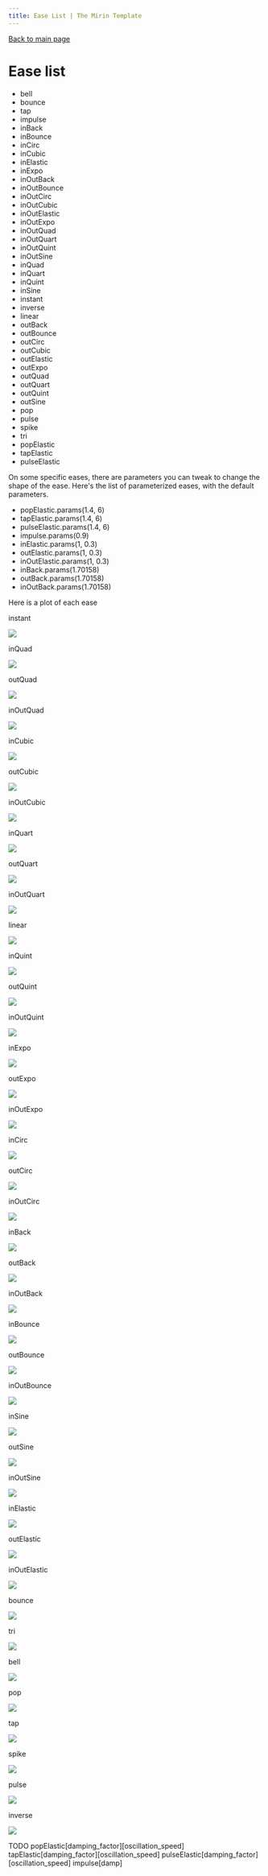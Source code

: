 ```yaml
---
title: Ease List | The Mirin Template
---
```

[Back to main page](..)
# Ease list

* bell
* bounce
* tap
* impulse
* inBack
* inBounce
* inCirc
* inCubic
* inElastic
* inExpo
* inOutBack
* inOutBounce
* inOutCirc
* inOutCubic
* inOutElastic
* inOutExpo
* inOutQuad
* inOutQuart
* inOutQuint
* inOutSine
* inQuad
* inQuart
* inQuint
* inSine
* instant
* inverse
* linear
* outBack
* outBounce
* outCirc
* outCubic
* outElastic
* outExpo
* outQuad
* outQuart
* outQuint
* outSine
* pop
* pulse
* spike
* tri
* popElastic
* tapElastic
* pulseElastic

On some specific eases, there are parameters you can tweak to change the shape of the ease.
Here's the list of parameterized eases, with the default parameters.
* popElastic.params(1.4, 6)
* tapElastic.params(1.4, 6)
* pulseElastic.params(1.4, 6)
* impulse.params(0.9)
* inElastic.params(1, 0.3)
* outElastic.params(1, 0.3)
* inOutElastic.params(1, 0.3)
* inBack.params(1.70158)
* outBack.params(1.70158)
* inOutBack.params(1.70158)

Here is a plot of each ease

instant

<img src="eases/instant.png"/>

inQuad

<img src="eases/inQuad.png"/>

outQuad

<img src="eases/outQuad.png"/>

inOutQuad

<img src="eases/inOutQuad.png"/>

inCubic

<img src="eases/inCubic.png"/>

outCubic

<img src="eases/outCubic.png"/>

inOutCubic

<img src="eases/inOutCubic.png"/>

inQuart

<img src="eases/inQuart.png"/>

outQuart

<img src="eases/outQuart.png"/>

inOutQuart

<img src="eases/inOutQuart.png"/>

linear

<img src="eases/linear.png"/>

inQuint

<img src="eases/inQuint.png"/>

outQuint

<img src="eases/outQuint.png"/>

inOutQuint

<img src="eases/inOutQuint.png"/>

inExpo

<img src="eases/inExpo.png"/>

outExpo

<img src="eases/outExpo.png"/>

inOutExpo

<img src="eases/inOutExpo.png"/>

inCirc

<img src="eases/inCirc.png"/>

outCirc

<img src="eases/outCirc.png"/>

inOutCirc

<img src="eases/inOutCirc.png"/>

inBack

<img src="eases/inBack.png"/>

outBack

<img src="eases/outBack.png"/>

inOutBack

<img src="eases/inOutBack.png"/>

inBounce

<img src="eases/inBounce.png"/>

outBounce

<img src="eases/outBounce.png"/>

inOutBounce

<img src="eases/inOutBounce.png"/>

inSine

<img src="eases/inSine.png"/>

outSine

<img src="eases/outSine.png"/>

inOutSine

<img src="eases/inOutSine.png"/>

inElastic

<img src="eases/inElastic.png"/>

outElastic

<img src="eases/outElastic.png"/>

inOutElastic

<img src="eases/inOutElastic.png"/>

bounce

<img src="eases/bounce.png"/>

tri

<img src="eases/tri.png"/>

bell

<img src="eases/bell.png"/>

pop

<img src="eases/pop.png"/>

tap

<img src="eases/tap.png"/>

spike

<img src="eases/spike.png"/>

pulse

<img src="eases/pulse.png"/>

inverse

<img src="eases/inverse.png"/>

TODO
popElastic[damping_factor][oscillation_speed]
tapElastic[damping_factor][oscillation_speed]
pulseElastic[damping_factor][oscillation_speed]
impulse[damp]
